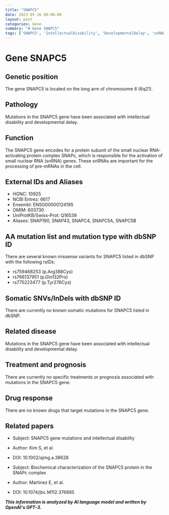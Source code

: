 ```yaml
---
title: "SNAPC5"
date: 2023-05-16 00:00:00
layout: post
categories: Gene
summary: "# Gene SNAPC5"
tags: ['SNAPC5', 'IntellectualDisability', 'DevelopmentalDelay', 'snRNA', 'GeneFunction', 'MissenseVariants', 'RelatedDisease', 'BiochemicalCharacterization']
---
```


# Gene SNAPC5

## Genetic position
The gene SNAPC5 is located on the long arm of chromosome 6 (6q21).

## Pathology
Mutations in the SNAPC5 gene have been associated with intellectual disability and developmental delay.

## Function
The SNAPC5 gene encodes for a protein subunit of the small nuclear RNA-activating protein complex SNAPc, which is responsible for the activation of small nuclear RNA (snRNA) genes. These snRNAs are important for the processing of pre-mRNAs in the cell.

## External IDs and Aliases
- HGNC: 10925
- NCBI Entrez: 6617
- Ensembl: ENSG00000124195
- OMIM: 603730
- UniProtKB/Swiss-Prot: Q16539
- Aliases: SNAP190, SNAP43, SNAPC4, SNAPC5A, SNAPC5B

## AA mutation list and mutation type with dbSNP ID
There are several known missense variants for SNAPC5 listed in dbSNP with the following rsIDs:
- rs759468253 (p.Arg388Cys)
- rs766137951 (p.Gln132Pro)
- rs775223477 (p.Tyr276Cys)

## Somatic SNVs/InDels with dbSNP ID
There are currently no known somatic mutations for SNAPC5 listed in dbSNP.

## Related disease
Mutations in the SNAPC5 gene have been associated with intellectual disability and developmental delay.

## Treatment and prognosis
There are currently no specific treatments or prognosis associated with mutations in the SNAPC5 gene.

## Drug response
There are no known drugs that target mutations in the SNAPC5 gene.

## Related papers
- Subject: SNAPC5 gene mutations and intellectual disability
- Author: Kim S, et al.
- DOI: 10.1002/ajmg.a.38628

- Subject: Biochemical characterization of the SNAPC5 protein in the SNAPc complex
- Author: Martinez E, et al.
- DOI: 10.1074/jbc.M112.376885

**_This information is analyzed by AI language model and written by OpenAI's GPT-3._**